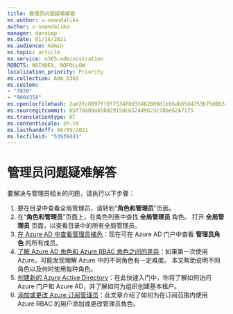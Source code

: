 ```yaml
---
title: 管理员问题疑难解答
ms.author: v-smandalika
author: v-smandalika
manager: dansimp
ms.date: 01/16/2021
ms.audience: Admin
ms.topic: article
ms.service: o365-administration
ROBOTS: NOINDEX, NOFOLLOW
localization_priority: Priority
ms.collection: Adm_O365
ms.custom:
- "7820"
- "9004358"
ms.openlocfilehash: 2ae2fc8097ff8f7534f8d32462889d1eb6ab65d4753b75d88240d2f899a8b01b
ms.sourcegitcommit: b5f7da89a650d2915dc652449623c78be6247175
ms.translationtype: HT
ms.contentlocale: zh-CN
ms.lasthandoff: 08/05/2021
ms.locfileid: "53939441"
---
```

# <a name="troubleshoot-administrator-issues"></a>管理员问题疑难解答

要解决与管理员相关的问题，请执行以下步骤：

1. 要在目录中查看全局管理员，请转到“**角色和管理员**”页面。
2. 在“**角色和管理员**”页面上，在角色列表中查找 **全局管理员** 角色。 打开 **全局管理员** 页面，以查看目录中的所有全局管理员。
3. [在 Azure AD 中查看管理员橘色](https://docs.microsoft.com/azure/active-directory/roles/manage-roles-portal)：现在可在 Azure AD 门户中查看 **管理员角色** 的所有成员。
4. [了解 Azure AD 角色和 Azure RBAC 角色之间的差异](https://docs.microsoft.com/azure/role-based-access-control/rbac-and-directory-admin-roles)：如果第一次使用 Azure，可能发现理解 Azure 中的不同角色有一定难度。 本文帮助说明不同角色以及何时使用每种角色。
5. [创建新的 Azure Active Directory](https://docs.microsoft.com/azure/active-directory/fundamentals/active-directory-access-create-new-tenant)：在此快速入门中，你将了解如何访问 Azure 门户和 Azure AD，并了解如何为组织创建基本租户。
6. [添加或更改 Azure 订阅管理员](https://docs.microsoft.com/azure/cost-management-billing/manage/add-change-subscription-administrator)：此文章介绍了如何为在订阅范围内使用 Azure RBAC 的用户添加或更改管理员角色。

